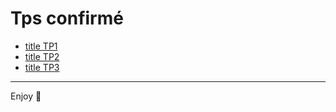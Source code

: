 # Tps confirmé

- [title TP1](./1_tpName/)
- [title TP2](./2_tpName/)
- [title TP3](./3_tpName/)

---

Enjoy 🎉
